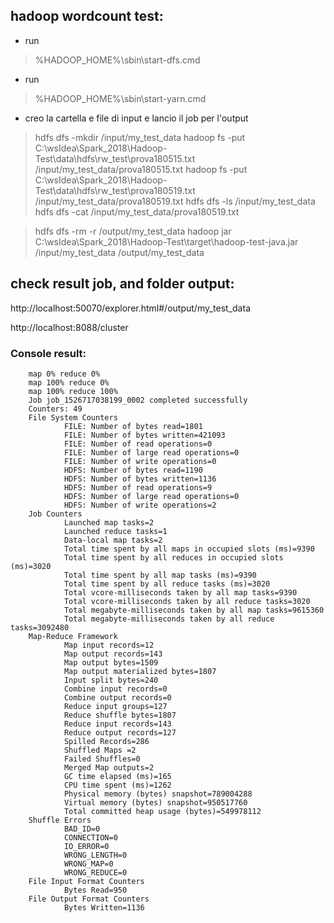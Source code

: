 ## hadoop wordcount test:

- run 
> %HADOOP_HOME%\sbin\start-dfs.cmd

- run 
> %HADOOP_HOME%\sbin\start-yarn.cmd

- creo la cartella e file di input e lancio il job per l'output

> hdfs dfs -mkdir /input/my_test_data
> hadoop fs -put C:\wsIdea\Spark_2018\Hadoop-Test\data\hdfs\rw_test\prova180515.txt  /input/my_test_data/prova180515.txt
> hadoop fs -put C:\wsIdea\Spark_2018\Hadoop-Test\data\hdfs\rw_test\prova180519.txt  /input/my_test_data/prova180519.txt
> hdfs dfs -ls /input/my_test_data
> hdfs dfs -cat /input/my_test_data/prova180519.txt

> hdfs dfs -rm -r /output/my_test_data
> hadoop jar C:\wsIdea\Spark_2018\Hadoop-Test\target\hadoop-test-java.jar /input/my_test_data /output/my_test_data

## check result job, and folder output:
   
   http://localhost:50070/explorer.html#/output/my_test_data
   
   http://localhost:8088/cluster

### Console result:

        map 0% reduce 0%
        map 100% reduce 0%
        map 100% reduce 100%
        Job job_1526717038199_0002 completed successfully
        Counters: 49
        File System Counters
                FILE: Number of bytes read=1801
                FILE: Number of bytes written=421093
                FILE: Number of read operations=0
                FILE: Number of large read operations=0
                FILE: Number of write operations=0
                HDFS: Number of bytes read=1190
                HDFS: Number of bytes written=1136
                HDFS: Number of read operations=9
                HDFS: Number of large read operations=0
                HDFS: Number of write operations=2
        Job Counters
                Launched map tasks=2
                Launched reduce tasks=1
                Data-local map tasks=2
                Total time spent by all maps in occupied slots (ms)=9390
                Total time spent by all reduces in occupied slots (ms)=3020
                Total time spent by all map tasks (ms)=9390
                Total time spent by all reduce tasks (ms)=3020
                Total vcore-milliseconds taken by all map tasks=9390
                Total vcore-milliseconds taken by all reduce tasks=3020
                Total megabyte-milliseconds taken by all map tasks=9615360
                Total megabyte-milliseconds taken by all reduce tasks=3092480
        Map-Reduce Framework
                Map input records=12
                Map output records=143
                Map output bytes=1509
                Map output materialized bytes=1807
                Input split bytes=240
                Combine input records=0
                Combine output records=0
                Reduce input groups=127
                Reduce shuffle bytes=1807
                Reduce input records=143
                Reduce output records=127
                Spilled Records=286
                Shuffled Maps =2
                Failed Shuffles=0
                Merged Map outputs=2
                GC time elapsed (ms)=165
                CPU time spent (ms)=1262
                Physical memory (bytes) snapshot=789004288
                Virtual memory (bytes) snapshot=950517760
                Total committed heap usage (bytes)=549978112
        Shuffle Errors
                BAD_ID=0
                CONNECTION=0
                IO_ERROR=0
                WRONG_LENGTH=0
                WRONG_MAP=0
                WRONG_REDUCE=0
        File Input Format Counters
                Bytes Read=950
        File Output Format Counters
                Bytes Written=1136